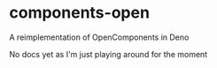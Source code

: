# components-open
A reimplementation of OpenComponents in Deno

No docs yet as I'm just playing around for the moment
